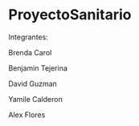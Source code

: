 # ProyectoSanitario

Integrantes:

Brenda Carol

Benjamin Tejerina

David Guzman

Yamile Calderon

Alex Flores

